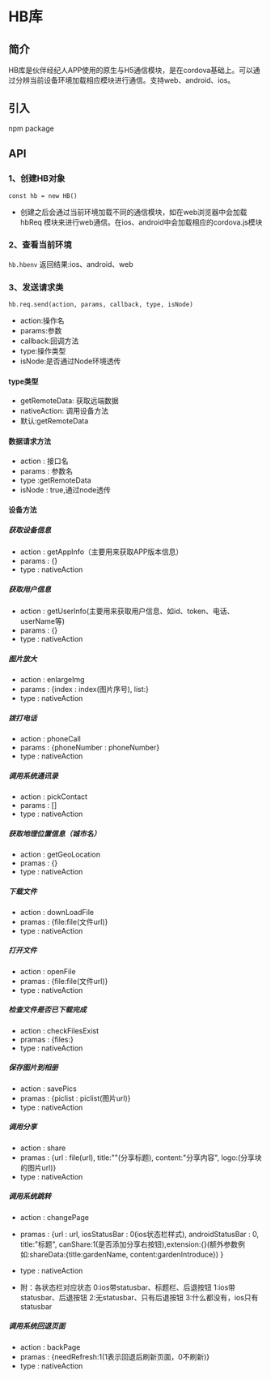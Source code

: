 # HB库
## 简介
HB库是伙伴经纪人APP使用的原生与H5通信模块，是在cordova基础上。可以通过分辨当前设备环境加载相应模块进行通信。支持web、android、ios。
## 引入
npm package

## API
### 1、创建HB对象
<code>const hb = new HB()</code>
* 创建之后会通过当前环境加载不同的通信模块，如在web浏览器中会加载 hbReq 模块来进行web通信。在ios、android中会加载相应的cordova.js模块

### 2、查看当前环境
<code>hb.hbenv</code>
返回结果:ios、android、web

### 3、发送请求类
<code>hb.req.send(action, params, callback, type, isNode)</code>
* action:操作名
* params:参数
* callback:回调方法
* type:操作类型
* isNode:是否通过Node环境透传

#### type类型
* getRemoteData: 获取远端数据
* nativeAction: 调用设备方法
* 默认:getRemoteData

#### 数据请求方法
* action : 接口名
* params : 参数名
* type :getRemoteData
* isNode : true,通过node透传

#### 设备方法
##### 获取设备信息
* action : getAppInfo（主要用来获取APP版本信息）
* params : {}
* type : nativeAction

##### 获取用户信息
* action : getUserInfo(主要用来获取用户信息、如id、token、电话、userName等)
* params : {}
* type : nativeAction

##### 图片放大
* action : enlargeImg
* params : {index : index(图片序号), list:[](图片数组)}
* type : nativeAction

##### 拨打电话
* action : phoneCall
* params : {phoneNumber : phoneNumber}
* type : nativeAction

##### 调用系统通讯录
* action : pickContact
* params : []
* type : nativeAction

##### 获取地理位置信息（城市名）
* action : getGeoLocation
* pramas : {}
* type : nativeAction

##### 下载文件
* action : downLoadFile
* pramas : {file:file(文件url)}
* type : nativeAction

##### 打开文件
* action : openFile
* pramas : {file:file(文件url)}
* type : nativeAction

##### 检查文件是否已下载完成
* action : checkFilesExist
* pramas : {files:[](文件url数组)}
* type : nativeAction

##### 保存图片到相册
* action : savePics
* pramas : {piclist : piclist(图片url)}
* type : nativeAction

##### 调用分享
* action : share
* pramas : {url : file(url), title:""(分享标题), content:"分享内容", logo:(分享块的图片url)}
* type : nativeAction

##### 调用系统跳转 
* action : changePage
* pramas : {url : url, iosStatusBar : 0(ios状态栏样式), androidStatusBar : 0, title:"标题", canShare:1(是否添加分享右按钮),extension:{}(额外参数例如:shareData:{title:gardenName, content:gardenIntroduce}) }
* type : nativeAction

* 附：各状态栏对应状态
0:ios带statusbar、标题栏、后退按钮
1:ios带statusbar、后退按钮
2:无statusbar、只有后退按钮
3:什么都没有，ios只有statusbar

##### 调用系统回退页面
* action : backPage
* pramas : {needRefresh:1(1表示回退后刷新页面，0不刷新)}
* type : nativeAction
